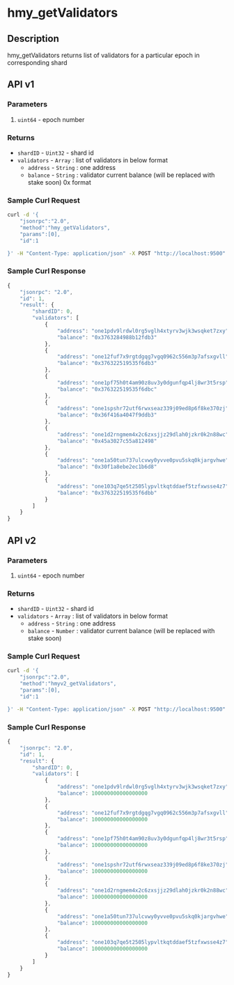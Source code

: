 # hmy\_getValidators

## Description

hmy\_getValidators returns list of validators for a particular epoch in corresponding shard

## API v1

### Parameters

1. `uint64` - epoch number

### Returns

* `shardID` - `Uint32` - shard id
* `validators` - `Array` : list of validators in below format
  * `address` - `String` : one address
  * `balance` - `String` : validator current balance (will be replaced with stake soon) 0x format

### Sample Curl Request

```bash
curl -d '{
    "jsonrpc":"2.0",
    "method":"hmy_getValidators",
    "params":[0],
    "id":1

}' -H "Content-Type: application/json" -X POST "http://localhost:9500"
```

### **Sample Curl Response**

```javascript
{
    "jsonrpc": "2.0",
    "id": 1,
    "result": {
        "shardID": 0,
        "validators": [
            {
                "address": "one1pdv9lrdwl0rg5vglh4xtyrv3wjk3wsqket7zxy",
                "balance": "0x3763284988b12fdb3"
            },
            {
                "address": "one12fuf7x9rgtdgqg7vgq0962c556m3p7afsxgvll",
                "balance": "0x376322519535f6db3"
            },
            {
                "address": "one1pf75h0t4am90z8uv3y0dgunfqp4lj8wr3t5rsp",
                "balance": "0x376322519535f6dbc"
            },
            {
                "address": "one1spshr72utf6rwxseaz339j09ed8p6f8ke370zj",
                "balance": "0x36f416a4047f9ddb3"
            },
            {
                "address": "one1d2rngmem4x2c6zxsjjz29dlah0jzkr0k2n88wc",
                "balance": "0x45a3027c55a812498"
            },
            {
                "address": "one1a50tun737ulcvwy0yvve0pvu5skq0kjargvhwe",
                "balance": "0x30f1a8ebe2ec1b6d8"
            },
            {
                "address": "one103q7qe5t2505lypvltkqtddaef5tzfxwsse4z7",
                "balance": "0x376322519535f6dbb"
            }
        ]
    }
}
```

## API v2

### Parameters

1. `uint64` - epoch number

### Returns

* `shardID` - `Uint32` - shard id
* `validators` - `Array` : list of validators in below format
  * `address` - `String` : one address
  * `balance` - `Number` : validator current balance (will be replaced with stake soon)

### Sample Curl Request

```bash
curl -d '{
    "jsonrpc":"2.0",
    "method":"hmyv2_getValidators",
    "params":[0],
    "id":1

}' -H "Content-Type: application/json" -X POST "http://localhost:9500"
```

### **Sample Curl Response**

```javascript
{
    "jsonrpc": "2.0",
    "id": 1,
    "result": {
        "shardID": 0,
        "validators": [
            {
                "address": "one1pdv9lrdwl0rg5vglh4xtyrv3wjk3wsqket7zxy",
                "balance": 100000000000000000
            },
            {
                "address": "one12fuf7x9rgtdgqg7vgq0962c556m3p7afsxgvll",
                "balance": 100000000000000000
            },
            {
                "address": "one1pf75h0t4am90z8uv3y0dgunfqp4lj8wr3t5rsp",
                "balance": 100000000000000000
            },
            {
                "address": "one1spshr72utf6rwxseaz339j09ed8p6f8ke370zj",
                "balance": 100000000000000000
            },
            {
                "address": "one1d2rngmem4x2c6zxsjjz29dlah0jzkr0k2n88wc",
                "balance": 100000000000000000
            },
            {
                "address": "one1a50tun737ulcvwy0yvve0pvu5skq0kjargvhwe",
                "balance": 100000000000000000
            },
            {
                "address": "one103q7qe5t2505lypvltkqtddaef5tzfxwsse4z7",
                "balance": 100000000000000000
            }
        ]
    }
}
```
